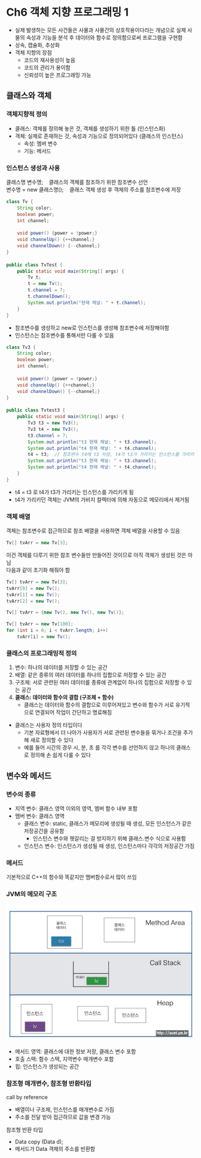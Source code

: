 # Ch6 객체 지향 프로그래밍 1

- 실제 발생하는 모든 사건들은 사물과 사물간의 상호작용이다라는 개념으로 실제 사물의 속성과 기능을 분석 후 데이터와 함수로 정의함으로써 프로그램을 구현함
- 상속, 캡슐화, 추상화
- 객체 지향의 장점
  - 코드의 재사용성이 높음
  - 코드의 관리가 용이함
  - 신뢰성이 높은 프로그래밍 가능

## 클래스와 객체

### 객체지향적 정의
- 클래스: 객체를 정의해 놓은 것, 객체를 생성하기 위한 틀 (인스턴스화)
- 객체: 실제로 존재하는 것, 속성과 기능으로 정의되어있다 (클래스의 인스턴스)
  - 속성: 멤버 변수
  - 기능: 메서드

### 인스턴스 생성과 사용
클래스명 변수명; &nbsp;&nbsp; 클래스의 객체를 참조하기 위한 참조변수 선언   
변수명 = new 클래스명(); &nbsp;&nbsp; 클래스 객체 생성 후 객체의 주소를 참조변수에 저장
```java
class Tv {
    String color;
    boolean power;
    int channel;

    void power() {power = !power;}
    void channelUp() {++channel;}
    void channelDown() {--channel;}
}

public class TvTest {
    public static void main(String[] args) {
        Tv t;
        t = new Tv();
        t.channel = 7;
        t.channelDown();
        System.out.println("현재 채널: " + t.channel);
    }
}
```
- 참조변수를 생성하고 new로 인스턴스를 생성해 참조변수에 저장해야함
- 인스턴스는 참조변수를 통해서만 다룰 수 있음

```java
class Tv3 {
    String color;
    boolean power;
    int channel;

    void power() {power = !power;}
    void channelUp() {++channel;}
    void channelDown() {--channel;}
}

public class Tvtest3 {
    public static void main(String[] args) {
        Tv3 t3 = new Tv3();
        Tv3 t4 = new Tv3();
        t3.channel = 7;
        System.out.println("t3 현재 채널: " + t3.channel);
        System.out.println("t4 현재 채널: " + t4.channel);
        t4 = t3;  // 참조변수 t4에 t3 저장, t4가 t3가 가리키는 인스턴스를 가리키게 됨
        System.out.println("t3 현재 채널: " + t3.channel);
        System.out.println("t4 현재 채널: " + t4.channel);
    }
}
```
- t4 = t3 로 t4가 t3가 가리키는 인스턴스를 가리키게 됨
- t4가 가리키던 객체는 JVM의 가비지 컬렉터에 의해 자동으로 메모리에서 제거됨

### 객체 배열
객체는 참조변수로 접근하므로 참조 배열을 사용하면 객체 배열을 사용할 수 있음  
```java
Tv[] tvArr = new Tv[3];
```
이건 객체를 다루기 위한 참조 변수들만 만들어진 것이므로 아직 객체가 생성된 것은 아님  
다음과 같이 초기화 해줘야 함
```java
Tv[] tvArr = new Tv[3];
tvArr[0] = new Tv();
tvArr[1] = new Tv();
tvArr[2] = new Tv();
```
```java
Tv[] tvArr = {new Tv(), new Tv(), new Tv()};
```
```java
Tv[] tvArr = new Tv[100];
for (int i = 0; i < tvArr.length; i++)
    tvArr[i] = new Tv();
```
### 클래스의 프로그래밍적 정의
1. 변수: 하나의 데이터를 저장할 수 있는 공간
2. 배열: 같은 종류의 여러 데이터를 하나의 집합으로 저장할 수 있는 공간
3. 구조체: 서로 관련된 여러 데이터를 종류에 관계없이 하나의 집합으로 저장할 수 있는 공간
4. **클래스: 데이터와 함수의 결합 (구조체 + 함수)**
   - 클래스는 데이터와 함수의 결합으로 이루어져있고 변수와 함수가 서로 유기적으로 연결되어 작업이 간단하고 명료해짐

- 클래스는 사용자 정의 타입이다
  - 기본 자료형에서 더 나아가 사용자가 서로 관련된 변수들을 묶거나 조건을 추가해 새로 정의할 수 있다
  - 예를 들어 시간의 경우 시, 분, 초 를 각각 변수를 선언하지 않고 하나의 클래스로 정의해 손 쉽게 다룰 수 있다

## 변수와 메서드
### 변수의 종류
- 지역 변수: 클래스 영역 이외의 영역, 멤버 함수 내부 포함
- 멤버 변수: 클래스 영역
  - 클래스 변수: static, 클래스가 메모리에 생성될 때 생성, 모든 인스턴스가 같은 저장공간을 공유함
    - 인스턴스 변수와 헷갈리는 걸 방지하기 위해 클래스.변수 식으로 사용함
  - 인스턴스 변수: 인스턴스가 생성될 때 생성, 인스턴스마다 각각의 저장공간 가짐

### 메서드
기본적으로 C++의 함수와 똑같지만 멤버함수로서 많이 쓰임

### JVM의 메모리 구조
![JVM의 메모리 구조](JVM_Memory.png)
- 메서드 영역: 클래스에 대한 정보 저장, 클래스 변수 포함
- 호출 스택: 함수 스택, 지역변수 매개변수 포함
- 힙: 인스턴스가 생성되는 공간

### 참조형 매개변수, 참조형 반환타입
call by reference
- 배열이나 구조체, 인스턴스를 매개변수로 가짐
- 주소를 전달 받아 접근하므로 값을 변경 가능  

참조형 반환 타입
- Data copy (Data d);
- 메서드가 Data 객체의 주소를 반환함


